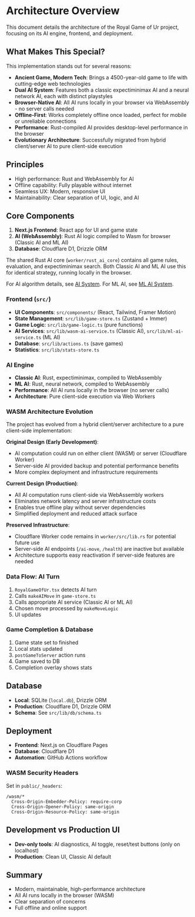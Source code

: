 # Architecture Overview

This document details the architecture of the Royal Game of Ur project, focusing on its AI engine, frontend, and deployment.

## What Makes This Special?

This implementation stands out for several reasons:

- **Ancient Game, Modern Tech**: Brings a 4500-year-old game to life with cutting-edge web technologies
- **Dual AI System**: Features both a classic expectiminimax AI and a neural network AI, each with distinct playstyles
- **Browser-Native AI**: All AI runs locally in your browser via WebAssembly - no server calls needed
- **Offline-First**: Works completely offline once loaded, perfect for mobile or unreliable connections
- **Performance**: Rust-compiled AI provides desktop-level performance in the browser
- **Evolutionary Architecture**: Successfully migrated from hybrid client/server AI to pure client-side execution

## Principles

- High performance: Rust and WebAssembly for AI
- Offline capability: Fully playable without internet
- Seamless UX: Modern, responsive UI
- Maintainability: Clear separation of UI, logic, and AI

## Core Components

1. **Next.js Frontend**: React app for UI and game state
2. **AI (WebAssembly)**: Rust AI logic compiled to Wasm for browser (Classic AI and ML AI)
3. **Database**: Cloudflare D1, Drizzle ORM

The shared Rust AI core (`worker/rust_ai_core`) contains all game rules, evaluation, and expectiminimax search. Both Classic AI and ML AI use this for identical strategy, running locally in the browser.

For AI algorithm details, see [AI System](./ai-system.md). For ML AI, see [ML AI System](./ml-ai-system.md).

### Frontend (`src/`)

- **UI Components**: `src/components/` (React, Tailwind, Framer Motion)
- **State Management**: `src/lib/game-store.ts` (Zustand + Immer)
- **Game Logic**: `src/lib/game-logic.ts` (pure functions)
- **AI Services**: `src/lib/wasm-ai-service.ts` (Classic AI), `src/lib/ml-ai-service.ts` (ML AI)
- **Database**: `src/lib/actions.ts` (save games)
- **Statistics**: `src/lib/stats-store.ts`

### AI Engine

- **Classic AI**: Rust, expectiminimax, compiled to WebAssembly
- **ML AI**: Rust, neural network, compiled to WebAssembly
- **Performance**: All AI runs locally in the browser (no server calls)
- **Architecture**: Pure client-side execution via Web Workers

### WASM Architecture Evolution

The project has evolved from a hybrid client/server architecture to a pure client-side implementation:

**Original Design (Early Development)**:
- AI computation could run on either client (WASM) or server (Cloudflare Worker)
- Server-side AI provided backup and potential performance benefits
- More complex deployment and infrastructure requirements

**Current Design (Production)**:
- All AI computation runs client-side via WebAssembly workers
- Eliminates network latency and server infrastructure costs
- Enables true offline play without server dependencies
- Simplified deployment and reduced attack surface

**Preserved Infrastructure**:
- Cloudflare Worker code remains in `worker/src/lib.rs` for potential future use
- Server-side AI endpoints (`/ai-move`, `/health`) are inactive but available
- Architecture supports easy reactivation if server-side features are needed

### Data Flow: AI Turn

1. `RoyalGameOfUr.tsx` detects AI turn
2. Calls `makeAIMove` in `game-store.ts`
3. Calls appropriate AI service (Classic AI or ML AI)
4. Chosen move processed by `makeMoveLogic`
5. UI updates

### Game Completion & Database

1. Game state set to finished
2. Local stats updated
3. `postGameToServer` action runs
4. Game saved to DB
5. Completion overlay shows stats

## Database

- **Local**: SQLite (`local.db`), Drizzle ORM
- **Production**: Cloudflare D1, Drizzle ORM
- **Schema**: See `src/lib/db/schema.ts`

## Deployment

- **Frontend**: Next.js on Cloudflare Pages
- **Database**: Cloudflare D1
- **Automation**: GitHub Actions workflow

### WASM Security Headers

Set in `public/_headers`:

```
/wasm/*
  Cross-Origin-Embedder-Policy: require-corp
  Cross-Origin-Opener-Policy: same-origin
  Cross-Origin-Resource-Policy: same-origin
```

## Development vs Production UI

- **Dev-only tools**: AI diagnostics, AI toggle, reset/test buttons (only on localhost)
- **Production**: Clean UI, Classic AI default

## Summary

- Modern, maintainable, high-performance architecture
- All AI runs locally in the browser (WASM)
- Clear separation of concerns
- Full offline and online support
